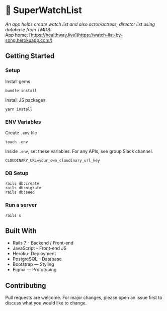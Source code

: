 # 🎥 SuperWatchList

_An app helps create watch list and also actor/actress, director list using database from TMDB._
<br>
App home: [https://healthway.live](https://watch-list-by-song.herokuapp.com/)
   

## Getting Started
### Setup

Install gems
```
bundle install
```
Install JS packages
```
yarn install
```

### ENV Variables
Create `.env` file
```
touch .env
```
Inside `.env`, set these variables. For any APIs, see group Slack channel.
```
CLOUDINARY_URL=your_own_cloudinary_url_key
```

### DB Setup
```
rails db:create
rails db:migrate
rails db:seed
```

### Run a server
```
rails s
```

## Built With
- Rails 7 - Backend / Front-end
- JavaScript - Front-end JS
- Heroku- Deployment
- PostgreSQL - Database
- Bootstrap — Styling
- Figma — Prototyping


## Contributing
Pull requests are welcome. For major changes, please open an issue first to discuss what you would like to change.


